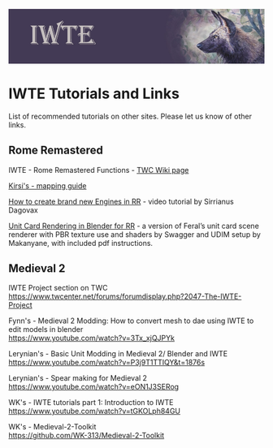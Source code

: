 ![IWTE banner](../IWTEgithub_images/IWTEbanner.jpg)
# IWTE Tutorials and Links

List of recommended tutorials on other sites.
Please let us know of other links.

## Rome Remastered

IWTE - Rome Remastered Functions - [TWC Wiki page](https://wiki.twcenter.net/index.php?title=IWTE_-_Rome_Remastered_Functions)

[Kirsi's - mapping guide](https://drive.google.com/file/d/1b4hKawiIf2ZoqsBnGUNpsGQowbgMrusI/view?usp=drivesdk)  

[How to create brand new Engines in RR](https://www.youtube.com/watch?v=5fXI1Wkgegw) - video tutorial by Sirrianus Dagovax

[Unit Card Rendering in Blender for RR](https://www.dropbox.com/scl/fi/v14m86vqjikvcliaklzji/Unit_Card_Render_PBR_UDIM_add_on.rar?rlkey=npbahxic5gw3gmct7zhhj3x82&st=poibnyr4&dl=0) -  a version of Feral’s unit card scene renderer with PBR texture use and shaders by Swagger and UDIM setup by Makanyane, with included pdf instructions. 


## Medieval 2

IWTE Project section on TWC https://www.twcenter.net/forums/forumdisplay.php?2047-The-IWTE-Project

Fynn's - Medieval 2 Modding: How to convert mesh to dae using IWTE to edit models in blender  
https://www.youtube.com/watch?v=3Tx_xjQJPYk

Lerynian's - Basic Unit Modding in Medieval 2/ Blender and IWTE  
https://www.youtube.com/watch?v=P3j9T1TTIQY&t=1876s

Lerynian's - Spear making for Medieval 2  
https://www.youtube.com/watch?v=eON1J3SERog

WK's   - IWTE tutorials part 1: Introduction to IWTE  
https://www.youtube.com/watch?v=tGKOLph84GU

WK's - Medieval-2-Toolkit  
https://github.com/WK-313/Medieval-2-Toolkit
